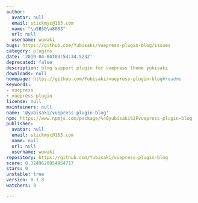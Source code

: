 ```yaml
---
author:
  avatar: null
  email: stickmyc@163.com
  name: "\u5B50\u8083"
  url: null
  username: wuwaki
bugs: https://github.com/Yubisaki/vuepress-plugin-blog/issues
category: plugins
date: '2019-04-04T03:54:34.523Z'
deprecated: false
description: blog support plugin for vuepress theme yubisaki
downloads: null
homepage: https://github.com/Yubisaki/vuepress-plugin-blog#readme
keywords:
- vuepress
- vuepress-plugin
license: null
maintainers: null
name: '@yubisaki/vuepress-plugin-blog'
npm: https://www.npmjs.com/package/%40yubisaki%2Fvuepress-plugin-blog
publisher:
  avatar: null
  email: stickmyc@163.com
  name: null
  url: null
  username: wuwaki
repository: https://github.com/Yubisaki/vuepress-plugin-blog
score: 0.3249620854954717
stars: 0
unstable: true
version: 0.1.8
watchers: 0

---
```


